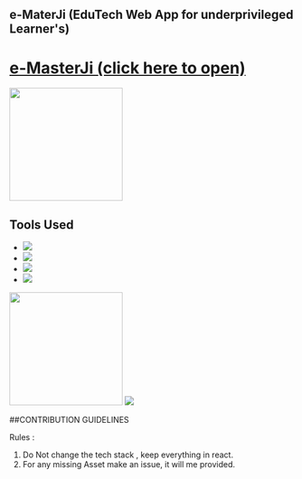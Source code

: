 ## e-MaterJi (EduTech Web App for underprivileged Learner's)
<h1><a href="https://csb-tffn6b-k9rbzd5lj-ad1tya03.vercel.app/">e-MasterJi (click here to open)</a></h1>
<img src="https://media.discordapp.net/attachments/979680432738172940/980509841263067138/Screenshot_185.png" alt="" height="200px"></img>

## Tools Used
<ul>
<li><img src="https://img.shields.io/badge/HTML-239120?style=for-the-badge&logo=html5&logoColor=white"></li>
  <li><img src="https://img.shields.io/badge/CSS-239120?&style=for-the-badge&logo=css3&logoColor=white"></li>
  <li><img src="https://img.shields.io/badge/JavaScript-F7DF1E?style=for-the-badge&logo=javascript&logoColor=black"></li>
  <li><img src="https://img.shields.io/badge/React-20232A?style=for-the-badge&logo=react&logoColor=61DAFB"></li>
  </ul>
<img src="https://media.discordapp.net/attachments/979680432738172940/980509260851085372/Screenshot_186.png" alt="" height="200px"></img>

<img src="https://img.shields.io/badge/Codesandbox-000000?style=for-the-badge&logo=CodeSandbox&logoColor=white">

##CONTRIBUTION GUIDELINES

Rules : 
1. Do Not change the tech stack , keep everything in react.
2. For any missing Asset make an issue, it will me provided.
